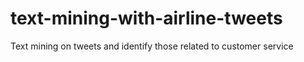 # text-mining-with-airline-tweets
Text mining on tweets and identify those related to customer service
